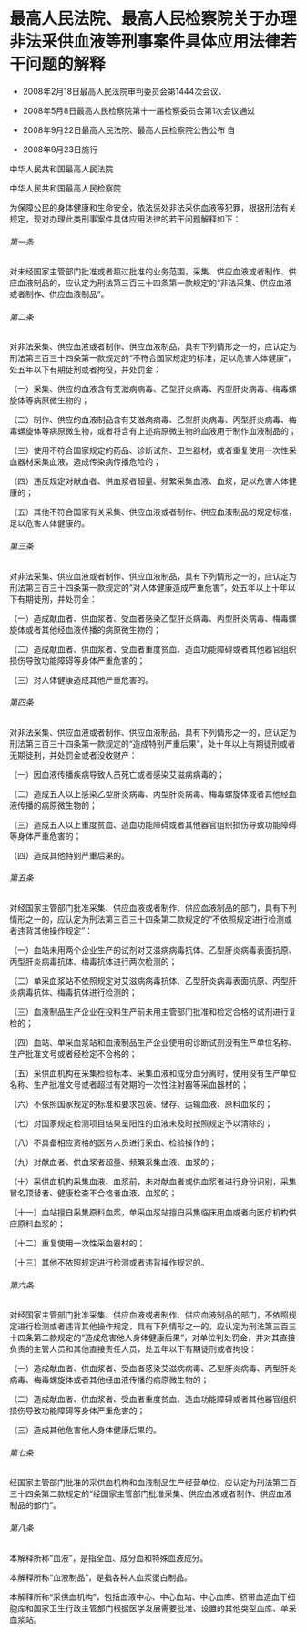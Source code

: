 # 最高人民法院、最高人民检察院关于办理非法采供血液等刑事案件具体应用法律若干问题的解释

- 2008年2月18日最高人民法院审判委员会第1444次会议、

- 2008年5月8日最高人民检察院第十一届检察委员会第1次会议通过

- 2008年9月22日最高人民法院、最高人民检察院公告公布 自

- 2008年9月23日施行

<!-- INFO END -->

中华人民共和国最高人民法院

中华人民共和国最高人民检察院

为保障公民的身体健康和生命安全，依法惩处非法采供血液等犯罪，根据刑法有关规定，现对办理此类刑事案件具体应用法律的若干问题解释如下：

###### 第一条

对未经国家主管部门批准或者超过批准的业务范围，采集、供应血液或者制作、供应血液制品的，应认定为刑法第三百三十四条第一款规定的“非法采集、供应血液或者制作、供应血液制品”。

###### 第二条

对非法采集、供应血液或者制作、供应血液制品，具有下列情形之一的，应认定为刑法第三百三十四条第一款规定的“不符合国家规定的标准，足以危害人体健康”，处五年以下有期徒刑或者拘役，并处罚金：

（一）采集、供应的血液含有艾滋病病毒、乙型肝炎病毒、丙型肝炎病毒、梅毒螺旋体等病原微生物的；

（二）制作、供应的血液制品含有艾滋病病毒、乙型肝炎病毒、丙型肝炎病毒、梅毒螺旋体等病原微生物，或者将含有上述病原微生物的血液用于制作血液制品的；

（三）使用不符合国家规定的药品、诊断试剂、卫生器材，或者重复使用一次性采血器材采集血液，造成传染病传播危险的；

（四）违反规定对献血者、供血浆者超量、频繁采集血液、血浆，足以危害人体健康的；

（五）其他不符合国家有关采集、供应血液或者制作、供应血液制品的规定标准，足以危害人体健康的。

###### 第三条

对非法采集、供应血液或者制作、供应血液制品，具有下列情形之一的，应认定为刑法第三百三十四条第一款规定的“对人体健康造成严重危害”，处五年以上十年以下有期徒刑，并处罚金：

（一）造成献血者、供血浆者、受血者感染乙型肝炎病毒、丙型肝炎病毒、梅毒螺旋体或者其他经血液传播的病原微生物的；

（二）造成献血者、供血浆者、受血者重度贫血、造血功能障碍或者其他器官组织损伤导致功能障碍等身体严重危害的；

（三）对人体健康造成其他严重危害的。

###### 第四条

对非法采集、供应血液或者制作、供应血液制品，具有下列情形之一的，应认定为刑法第三百三十四条第一款规定的“造成特别严重后果”，处十年以上有期徒刑或者无期徒刑，并处罚金或者没收财产：

（一）因血液传播疾病导致人员死亡或者感染艾滋病病毒的；

（二）造成五人以上感染乙型肝炎病毒、丙型肝炎病毒、梅毒螺旋体或者其他经血液传播的病原微生物的；

（三）造成五人以上重度贫血、造血功能障碍或者其他器官组织损伤导致功能障碍等身体严重危害的；

（四）造成其他特别严重后果的。

###### 第五条

对经国家主管部门批准采集、供应血液或者制作、供应血液制品的部门，具有下列情形之一的，应认定为刑法第三百三十四条第二款规定的“不依照规定进行检测或者违背其他操作规定”：

（一）血站未用两个企业生产的试剂对艾滋病病毒抗体、乙型肝炎病毒表面抗原、丙型肝炎病毒抗体、梅毒抗体进行两次检测的；

（二）单采血浆站不依照规定对艾滋病病毒抗体、乙型肝炎病毒表面抗原、丙型肝炎病毒抗体、梅毒抗体进行检测的；

（三）血液制品生产企业在投料生产前未用主管部门批准和检定合格的试剂进行复检的；

（四）血站、单采血浆站和血液制品生产企业使用的诊断试剂没有生产单位名称、生产批准文号或者经检定不合格的；

（五）采供血机构在采集检验标本、采集血液和成分血分离时，使用没有生产单位名称、生产批准文号或者超过有效期的一次性注射器等采血器材的；

（六）不依照国家规定的标准和要求包装、储存、运输血液、原料血浆的；

（七）对国家规定检测项目结果呈阳性的血液未及时按照规定予以清除的；

（八）不具备相应资格的医务人员进行采血、检验操作的；

（九）对献血者、供血浆者超量、频繁采集血液、血浆的；

（十）采供血机构采集血液、血浆前，未对献血者或供血浆者进行身份识别，采集冒名顶替者、健康检查不合格者血液、血浆的；

（十一）血站擅自采集原料血浆，单采血浆站擅自采集临床用血或者向医疗机构供应原料血浆的；

（十二）重复使用一次性采血器材的；

（十三）其他不依照规定进行检测或者违背操作规定的。

###### 第六条

对经国家主管部门批准采集、供应血液或者制作、供应血液制品的部门，不依照规定进行检测或者违背其他操作规定，具有下列情形之一的，应认定为刑法第三百三十四条第二款规定的“造成危害他人身体健康后果”，对单位判处罚金，并对其直接负责的主管人员和其他直接责任人员，处五年以下有期徒刑或者拘役：

（一）造成献血者、供血浆者、受血者感染艾滋病病毒、乙型肝炎病毒、丙型肝炎病毒、梅毒螺旋体或者其他经血液传播的病原微生物的；

（二）造成献血者、供血浆者、受血者重度贫血、造血功能障碍或者其他器官组织损伤导致功能障碍等身体严重危害的；

（三）造成其他危害他人身体健康后果的。

###### 第七条

经国家主管部门批准的采供血机构和血液制品生产经营单位，应认定为刑法第三百三十四条第二款规定的“经国家主管部门批准采集、供应血液或者制作、供应血液制品的部门”。

###### 第八条

本解释所称“血液”，是指全血、成分血和特殊血液成分。

本解释所称“血液制品”，是指各种人血浆蛋白制品。

本解释所称“采供血机构”，包括血液中心、中心血站、中心血库、脐带血造血干细胞库和国家卫生行政主管部门根据医学发展需要批准、设置的其他类型血库、单采血浆站。
